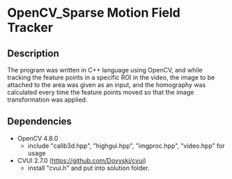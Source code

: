 # OpenCV_Sparse Motion Field Tracker

## Description
The program was written in C++ language using OpenCV, and while tracking the feature points in a specific ROI in the video, the image to be attached to the area was given as an input, and the homography was calculated every time the feature points moved so that the image transformation was applied.

## Dependencies

* OpenCV 4.8.0
  * include "calib3d.hpp", "highgui.hpp", "imgproc.hpp", "video.hpp" for usage
* CVUI 2.7.0 (https://github.com/Dovyski/cvui)
  * install "cvui.h" and put into solution folder.
